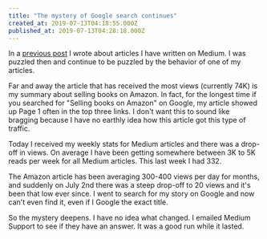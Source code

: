 ```yaml
---
title: "The mystery of Google search continues"
created_at: 2019-07-13T04:18:55.000Z
published_at: 2019-07-13T04:28:18.000Z
---
```

In a [previous post](https://200wordsaday.com/words/medium-posts-160625cc758a037cfb) I wrote about articles I have written on Medium. I was puzzled then and continue to be puzzled by the behavior of one of my articles.  

Far and away the article that has received the most views (currently 74K) is my summary about selling books on Amazon. In fact, for the longest time if you searched for "Selling books on Amazon" on Google, my article showed up Page 1 often in the top three links. I don't want this to sound like bragging because I have no earthly idea how this article got this type of traffic.

Today I received my weekly stats for Medium articles and there was a drop-off in views. On average I have been getting somewhere between 3K to 5K reads per week for all Medium articles. This last week I had 332.  

The Amazon article has been averaging 300-400 views per day for months, and suddenly on July 2nd there was a steep drop-off to 20 views and it's been that low ever since. I went to search for my story on Google and now can't even find it, even if I Google the exact title.  

So the mystery deepens. I have no idea what changed. I emailed Medium Support to see if they have an answer. It was a good run while it lasted.
